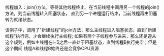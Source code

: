 线程加入：join()方法，等待其他线程终止。在当前线程中调用另一个线程的join()方法，则当前线程转入阻塞状态，
直到另一个进程运行结束，当前线程再由阻塞转为就绪状态。

该例子中，调用了"新建线程"的join方法，那么主线程进入阻塞状态，直到"新建线程"执行完，才会继续执行主线程;
如果有两个子线程参与进来，那么还是遵从这个规则，例如主线程在i=5之后一直处于阻塞状态，直到线程B执行完毕；但是这个期间
线程A和线程B始终还是会竞争CPU资源